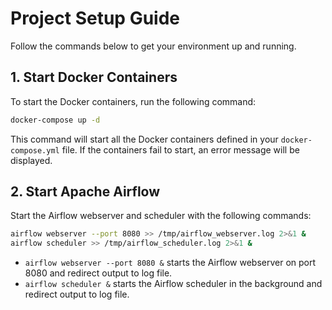 # Project Setup Guide

Follow the commands below to get your environment up and running.

## 1. Start Docker Containers

To start the Docker containers, run the following command:

```bash
docker-compose up -d
```

This command will start all the Docker containers defined in your `docker-compose.yml` file. If the containers fail to start, an error message will be displayed.

## 2. Start Apache Airflow

Start the Airflow webserver and scheduler with the following commands:

```bash
airflow webserver --port 8080 >> /tmp/airflow_webserver.log 2>&1 &
airflow scheduler >> /tmp/airflow_scheduler.log 2>&1 &
```

- `airflow webserver --port 8080 &` starts the Airflow webserver on port 8080 and redirect output to log file.
- `airflow scheduler &` starts the Airflow scheduler in the background and redirect output to log file.